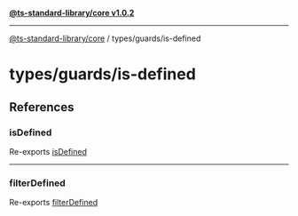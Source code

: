 [**@ts-standard-library/core v1.0.2**](../../../README.md)

***

[@ts-standard-library/core](../../../modules.md) / types/guards/is-defined

# types/guards/is-defined

## References

### isDefined

Re-exports [isDefined](functions/isDefined.md)

***

### filterDefined

Re-exports [filterDefined](functions/filterDefined.md)
